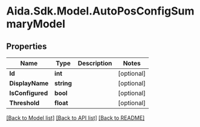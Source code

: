 # Aida.Sdk.Model.AutoPosConfigSummaryModel

## Properties

Name | Type | Description | Notes
------------ | ------------- | ------------- | -------------
**Id** | **int** |  | [optional] 
**DisplayName** | **string** |  | [optional] 
**IsConfigured** | **bool** |  | [optional] 
**Threshold** | **float** |  | [optional] 

[[Back to Model list]](../README.md#documentation-for-models) [[Back to API list]](../README.md#documentation-for-api-endpoints) [[Back to README]](../README.md)

